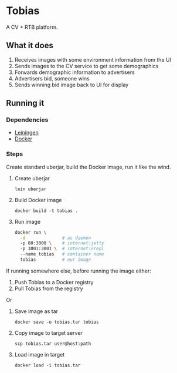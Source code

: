 # Tobias

A CV + RTB platform.

## What it does

1. Receives images with some environment information from the UI
2. Sends images to the CV service to get some demographics
3. Forwards demographic information to advertisers
4. Advertisers bid, someone wins
5. Sends winning bid image back to UI for display

## Running it

### Dependencies

* [Leiningen](https://github.com/technomancy/leiningen)
* [Docker](http://docs.docker.com/engine/installation/)

### Steps

Create standard uberjar, build the Docker image, run it like the wind.

1. Create uberjar

    ```
    lein uberjar
    ```

2. Build Docker image

    ```
    docker build -t tobias .
    ```

3. Run image

    ```bash
    docker run \
      -d              # as daemon
      -p 80:3000 \    # internet:jetty
      -p 3001:3001 \  # internet:nrepl
      --name tobias   # container name
      tobias          # our image
    ```

If running somewhere else, before running the image either:

1. Push Tobias to a Docker registry
2. Pull Tobias from the registry

Or

1. Save image as tar

    ```
    docker save -o tobias.tar tobias
    ```

2. Copy image to target server

    ```
    scp tobias.tar user@host:path
    ```

3. Load image in target

    ```
    docker load -i tobias.tar
    ```

